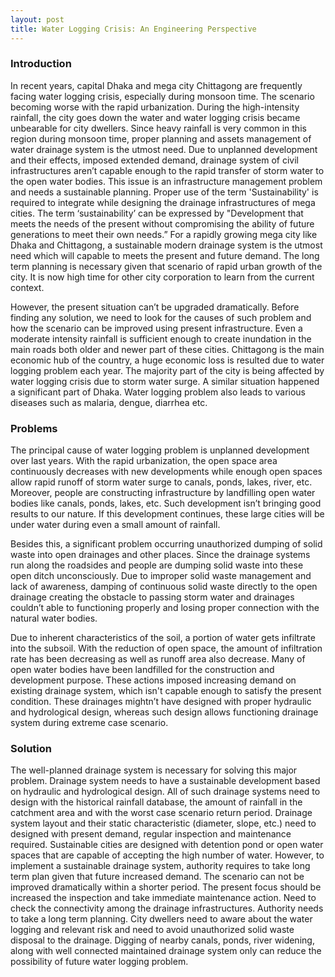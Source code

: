 ```yaml
---
layout: post
title: Water Logging Crisis: An Engineering Perspective
---
```


### Introduction

In recent years, capital Dhaka and mega city Chittagong are frequently facing water logging crisis, especially during monsoon time. The scenario becoming worse with the rapid urbanization. During the high-intensity rainfall, the city goes down the water and water logging crisis became unbearable for city dwellers. Since heavy rainfall is very common in this region during monsoon time, proper planning and assets management of water drainage system is the utmost need. Due to unplanned development and their effects, imposed extended demand, drainage system of civil infrastructures aren’t capable enough to the rapid transfer of storm water to the open water bodies. This issue is an infrastructure management problem and needs a sustainable planning. Proper use of the term 'Sustainability' is required to integrate while designing the drainage infrastructures of mega cities. The term ‘sustainability’ can be expressed by "Development that meets the needs of the present without compromising the ability of future generations to meet their own needs.” For a rapidly growing mega city like Dhaka and Chittagong, a sustainable modern drainage system is the utmost need which will capable to meets the present and future demand. The long term planning is necessary given that scenario of rapid urban growth of the city. It is now high time for other city corporation to learn from the current context. 

However, the present situation can’t be upgraded dramatically. Before finding any solution, we need to look for the causes of such problem and how the scenario can be improved using present infrastructure. Even a moderate intensity rainfall is sufficient enough to create inundation in the main roads both older and newer part of these cities. Chittagong is the main economic hub of the country, a huge economic loss is resulted due to water logging problem each year. The majority part of the city is being affected by water logging crisis due to storm water surge. A similar situation happened a significant part of Dhaka. Water logging problem also leads to various diseases such as malaria, dengue, diarrhea etc. 

### Problems
The principal cause of water logging problem is unplanned development over last years. With the rapid urbanization, the open space area continuously decreases with new developments while enough open spaces allow rapid runoff of storm water surge to canals, ponds, lakes, river, etc. Moreover, people are constructing infrastructure by landfilling open water bodies like canals, ponds, lakes, etc. Such development isn’t bringing good results to our nature. If this development continues, these large cities will be under water during even a small amount of rainfall. 

Besides this, a significant problem occurring unauthorized dumping of solid waste into open drainages and other places. Since the drainage systems run along the roadsides and people are dumping solid waste into these open ditch unconsciously. Due to improper solid waste management and lack of awareness, damping of continuous solid waste directly to the open drainage creating the obstacle to passing storm water and drainages couldn’t able to functioning properly and losing proper connection with the natural water bodies. 

Due to inherent characteristics of the soil, a portion of water gets infiltrate into the subsoil. With the reduction of open space, the amount of infiltration rate has been decreasing as well as runoff area also decrease. Many of open water bodies have been landfilled for the construction and development purpose. These actions imposed increasing demand on existing drainage system, which isn't capable enough to satisfy the present condition. These drainages mightn’t have designed with proper hydraulic and hydrological design, whereas such design allows functioning drainage system during extreme case scenario.

### Solution

The well-planned drainage system is necessary for solving this major problem. Drainage system needs to have a sustainable development based on hydraulic and hydrological design. All of such drainage systems need to design with the historical rainfall database, the amount of rainfall in the catchment area and with the worst case scenario return period. Drainage system layout and their static characteristic (diameter, slope, etc.) need to designed with present demand, regular inspection and maintenance required. Sustainable cities are designed with detention pond or open water spaces that are capable of accepting the high number of water. However, to implement a sustainable drainage system, authority requires to take long term plan given that future increased demand. The scenario can not be improved dramatically within a shorter period. The present focus should be increased the inspection and take immediate maintenance action. Need to check the connectivity among the drainage infrastructures. Authority needs to take a long term planning. City dwellers need to aware about the water logging and relevant risk and need to avoid unauthorized solid waste disposal to the drainage. Digging of nearby canals, ponds, river widening, along with well connected maintained drainage system only can reduce the possibility of future water logging problem.
